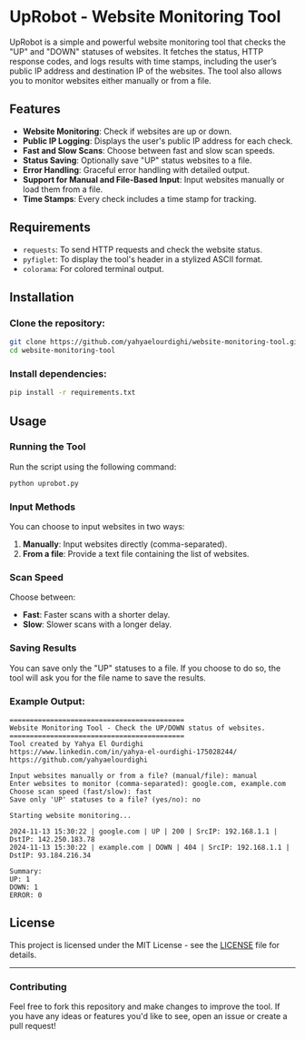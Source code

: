 # UpRobot - Website Monitoring Tool

UpRobot is a simple and powerful website monitoring tool that checks the "UP" and "DOWN" statuses of websites. It fetches the status, HTTP response codes, and logs results with time stamps, including the user’s public IP address and destination IP of the websites. The tool also allows you to monitor websites either manually or from a file.

## Features

- **Website Monitoring**: Check if websites are up or down.
- **Public IP Logging**: Displays the user's public IP address for each check.
- **Fast and Slow Scans**: Choose between fast and slow scan speeds.
- **Status Saving**: Optionally save "UP" status websites to a file.
- **Error Handling**: Graceful error handling with detailed output.
- **Support for Manual and File-Based Input**: Input websites manually or load them from a file.
- **Time Stamps**: Every check includes a time stamp for tracking.

## Requirements

- `requests`: To send HTTP requests and check the website status.
- `pyfiglet`: To display the tool's header in a stylized ASCII format.
- `colorama`: For colored terminal output.

## Installation

### Clone the repository:
```bash
git clone https://github.com/yahyaelourdighi/website-monitoring-tool.git
cd website-monitoring-tool
```

### Install dependencies:
```bash
pip install -r requirements.txt
```

## Usage

### Running the Tool

Run the script using the following command:

```bash
python uprobot.py
```

### Input Methods

You can choose to input websites in two ways:

1. **Manually**: Input websites directly (comma-separated).
2. **From a file**: Provide a text file containing the list of websites.

### Scan Speed

Choose between:

- **Fast**: Faster scans with a shorter delay.
- **Slow**: Slower scans with a longer delay.

### Saving Results

You can save only the "UP" statuses to a file. If you choose to do so, the tool will ask you for the file name to save the results.

### Example Output:

```
===========================================
Website Monitoring Tool - Check the UP/DOWN status of websites.
===========================================
Tool created by Yahya El Ourdighi
https://www.linkedin.com/in/yahya-el-ourdighi-175028244/
https://github.com/yahyaelourdighi

Input websites manually or from a file? (manual/file): manual
Enter websites to monitor (comma-separated): google.com, example.com
Choose scan speed (fast/slow): fast
Save only 'UP' statuses to a file? (yes/no): no

Starting website monitoring...

2024-11-13 15:30:22 | google.com | UP | 200 | SrcIP: 192.168.1.1 | DstIP: 142.250.183.78
2024-11-13 15:30:22 | example.com | DOWN | 404 | SrcIP: 192.168.1.1 | DstIP: 93.184.216.34

Summary:
UP: 1
DOWN: 1
ERROR: 0
```

## License

This project is licensed under the MIT License - see the [LICENSE](LICENSE) file for details.

---

### Contributing

Feel free to fork this repository and make changes to improve the tool. If you have any ideas or features you'd like to see, open an issue or create a pull request!
